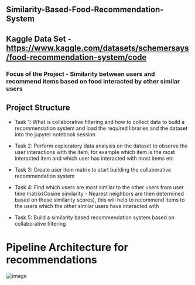 ## Similarity-Based-Food-Recommendation-System 
## Kaggle Data Set - https://www.kaggle.com/datasets/schemersays/food-recommendation-system/code

### Focus of the Project - Similarity between users and recommend items based on food interacted by other similar users

## Project Structure

- Task 1: What is collaborative filtering and how to collect data to build a recommendation system and load the required libraries and the dataset into the jupyter notebook session  

- Task 2: Perform exploratory data analysis on the dataset to observe the user interactions with the item, for example which item is the most interacted item and which user has interacted with most items etc  

- Task 3: Create user item matrix to start building the collaborative recommendation system  

- Task 4: Find which users are most similar to the other users from user time matrix(Cosine similarity - Nearest neighbors are then determined based on these similarity scores), this will help to recommend items to the users which the other similar users have interacted with  

- Task 5: Build a similarity based recommendation system based on collaborative filtering  

# Pipeline Architecture for recommendations

![image](https://github.com/Venura-94/Similarity-Based-Food-Recommendation-System/assets/137409412/5c261349-225b-4637-9e4b-e33fe43d63d2)








